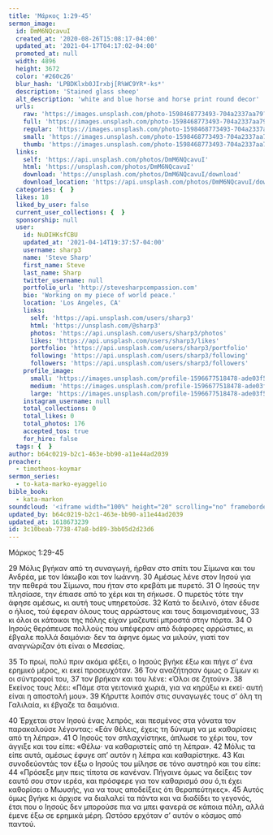 ```yaml
---
title: 'Μάρκος 1:29-45'
sermon_image:
  id: DmM6NQcavuI
  created_at: '2020-08-26T15:08:17-04:00'
  updated_at: '2021-04-17T04:17:02-04:00'
  promoted_at: null
  width: 4896
  height: 3672
  color: '#260c26'
  blur_hash: 'LPBDKlxb0JIrxbj[R%WC9YR*-ks*'
  description: 'Stained glass sheep'
  alt_description: 'white and blue horse and horse print round decor'
  urls:
    raw: 'https://images.unsplash.com/photo-1598468773493-704a2337aa79?ixid=MnwxNjM3NDl8MHwxfHNlYXJjaHwxOHx8c3RhaW5lZCUyMGdsYXxlbnwwfHx8fDE2MTg2NzMxMjg&ixlib=rb-1.2.1'
    full: 'https://images.unsplash.com/photo-1598468773493-704a2337aa79?crop=entropy&cs=srgb&fm=jpg&ixid=MnwxNjM3NDl8MHwxfHNlYXJjaHwxOHx8c3RhaW5lZCUyMGdsYXxlbnwwfHx8fDE2MTg2NzMxMjg&ixlib=rb-1.2.1&q=85'
    regular: 'https://images.unsplash.com/photo-1598468773493-704a2337aa79?crop=entropy&cs=tinysrgb&fit=max&fm=jpg&ixid=MnwxNjM3NDl8MHwxfHNlYXJjaHwxOHx8c3RhaW5lZCUyMGdsYXxlbnwwfHx8fDE2MTg2NzMxMjg&ixlib=rb-1.2.1&q=80&w=1080'
    small: 'https://images.unsplash.com/photo-1598468773493-704a2337aa79?crop=entropy&cs=tinysrgb&fit=max&fm=jpg&ixid=MnwxNjM3NDl8MHwxfHNlYXJjaHwxOHx8c3RhaW5lZCUyMGdsYXxlbnwwfHx8fDE2MTg2NzMxMjg&ixlib=rb-1.2.1&q=80&w=400'
    thumb: 'https://images.unsplash.com/photo-1598468773493-704a2337aa79?crop=entropy&cs=tinysrgb&fit=max&fm=jpg&ixid=MnwxNjM3NDl8MHwxfHNlYXJjaHwxOHx8c3RhaW5lZCUyMGdsYXxlbnwwfHx8fDE2MTg2NzMxMjg&ixlib=rb-1.2.1&q=80&w=200'
  links:
    self: 'https://api.unsplash.com/photos/DmM6NQcavuI'
    html: 'https://unsplash.com/photos/DmM6NQcavuI'
    download: 'https://unsplash.com/photos/DmM6NQcavuI/download'
    download_location: 'https://api.unsplash.com/photos/DmM6NQcavuI/download?ixid=MnwxNjM3NDl8MHwxfHNlYXJjaHwxOHx8c3RhaW5lZCUyMGdsYXxlbnwwfHx8fDE2MTg2NzMxMjg'
  categories: {  }
  likes: 18
  liked_by_user: false
  current_user_collections: {  }
  sponsorship: null
  user:
    id: NuDIHKsfCBU
    updated_at: '2021-04-14T19:37:57-04:00'
    username: sharp3
    name: 'Steve Sharp'
    first_name: Steve
    last_name: Sharp
    twitter_username: null
    portfolio_url: 'http://stevesharpcompassion.com'
    bio: 'Working on my piece of world peace.'
    location: 'Los Angeles, CA'
    links:
      self: 'https://api.unsplash.com/users/sharp3'
      html: 'https://unsplash.com/@sharp3'
      photos: 'https://api.unsplash.com/users/sharp3/photos'
      likes: 'https://api.unsplash.com/users/sharp3/likes'
      portfolio: 'https://api.unsplash.com/users/sharp3/portfolio'
      following: 'https://api.unsplash.com/users/sharp3/following'
      followers: 'https://api.unsplash.com/users/sharp3/followers'
    profile_image:
      small: 'https://images.unsplash.com/profile-1596677518478-ade03f596f04image?ixlib=rb-1.2.1&q=80&fm=jpg&crop=faces&cs=tinysrgb&fit=crop&h=32&w=32'
      medium: 'https://images.unsplash.com/profile-1596677518478-ade03f596f04image?ixlib=rb-1.2.1&q=80&fm=jpg&crop=faces&cs=tinysrgb&fit=crop&h=64&w=64'
      large: 'https://images.unsplash.com/profile-1596677518478-ade03f596f04image?ixlib=rb-1.2.1&q=80&fm=jpg&crop=faces&cs=tinysrgb&fit=crop&h=128&w=128'
    instagram_username: null
    total_collections: 0
    total_likes: 0
    total_photos: 176
    accepted_tos: true
    for_hire: false
  tags: {  }
author: b64c0219-b2c1-463e-bb90-a11e44ad2039
preacher:
  - timotheos-koymar
sermon_series:
  - to-kata-marko-eyaggelio
bible_book:
  - kata-markon
soundcloud: '<iframe width="100%" height="20" scrolling="no" frameborder="no" allow="autoplay" src="https://w.soundcloud.com/player/?url=https%3A//api.soundcloud.com/tracks/704385697%3Fsecret_token%3Ds-JbAkd&color=%23ff5500&inverse=false&auto_play=false&show_user=true"></iframe>'
updated_by: b64c0219-b2c1-463e-bb90-a11e44ad2039
updated_at: 1618673239
id: 3c10beab-7738-47a8-bd89-3bb05d2d23d6
---
```

Μάρκος 1:29-45

29 Μόλις βγήκαν από τη συναγωγή, ήρθαν στο σπίτι του Σίμωνα και του Ανδρέα, με τον Ιάκωβο και τον Ιωάννη. 30 Αμέσως λένε στον Ιησού για την πεθερά του Σίμωνα, που ήταν στο κρεβάτι με πυρετό. 31 Ο Ιησούς την πλησίασε, την έπιασε από το χέρι και τη σήκωσε. Ο πυρετός τότε την άφησε αμέσως, κι αυτή τους υπηρετούσε. 32 Κατά το δειλινό, όταν έδυσε ο ήλιος, τού έφεραν όλους τους αρρώστους και τους δαιμονισμένους, 33 κι όλοι οι κάτοικοι της πόλης είχαν μαζευτεί μπροστά στην πόρτα. 34 Ο Ιησούς θεράπευσε πολλούς που υπέφεραν από διάφορες αρρώστιες, κι έβγαλε πολλά δαιμόνια· δεν τα άφηνε όμως να μιλούν, γιατί τον αναγνώριζαν ότι είναι ο Μεσσίας.

35 Το πρωί, πολύ πριν ακόμα φέξει, ο Ιησούς βγήκε έξω και πήγε σ’ ένα ερημικό μέρος, κι εκεί προσευχόταν. 36 Τον αναζήτησαν όμως ο Σίμων κι οι σύντροφοί του, 37 τον βρήκαν και του λένε: «Όλοι σε ζητούν». 38 Εκείνος τους λέει: «Πάμε στα γειτονικά χωριά, για να κηρύξω κι εκεί· αυτή είναι η αποστολή μου». 39 Κήρυττε λοιπόν στις συναγωγές τους σ’ όλη τη Γαλιλαία, κι έβγαζε τα δαιμόνια.

40 Έρχεται στον Ιησού ένας λεπρός, και πεσμένος στα γόνατα τον παρακαλούσε λέγοντας: «Εάν θέλεις, έχεις τη δύναμη να με καθαρίσεις από τη λέπρα». 41 Ο Ιησούς τον σπλαχνίστηκε, άπλωσε το χέρι του, τον άγγιξε και του είπε: «Θέλω· να καθαριστείς από τη λέπρα». 42 Μόλις τα είπε αυτά, αμέσως έφυγε απ’ αυτόν η λέπρα και καθαρίστηκε. 43 Και συνοδεύοντάς τον έξω ο Ιησούς του μίλησε σε τόνο αυστηρό και του είπε: 44 «Πρόσεξε μην πεις τίποτα σε κανέναν. Πήγαινε όμως να δείξεις τον εαυτό σου στον ιερέα, και πρόσφερε για τον καθαρισμό σου ό,τι έχει καθορίσει ο Μωυσής, για να τους αποδείξεις ότι θεραπεύτηκες». 45 Αυτός όμως βγήκε κι άρχισε να διαλαλεί τα πάντα και να διαδίδει το γεγονός, έτσι που ο Ιησούς δεν μπορούσε πια να μπει φανερά σε κάποια πόλη, αλλά έμενε έξω σε ερημικά μέρη. Ωστόσο ερχόταν σ’ αυτόν ο κόσμος από παντού.
